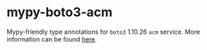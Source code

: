 # mypy-boto3-acm

Mypy-friendly type annotations for `boto3` 1.10.26 `acm` service.
More information can be found [here](https://github.com/vemel/mypy_boto3).
